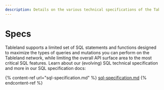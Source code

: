 ```yaml
---
description: Details on the various technical specifications of the Tableland network
---
```


# Specs

Tableland supports a limited set of SQL statements and functions designed to maximize the types of queries and mutations you can perform on the Tableland network, while limiting the overall API surface area to the most critical SQL features. Learn about our (evolving) SQL technical specification and more in our SQL specification docs:

{% content-ref url="sql-specification.md" %}
[sql-specification.md](sql-specification.md)
{% endcontent-ref %}
